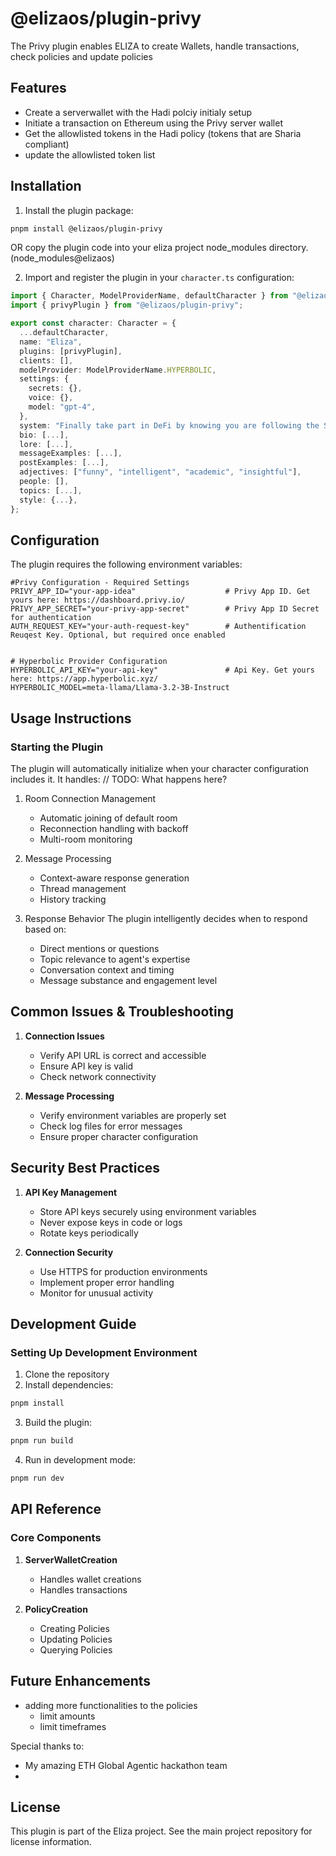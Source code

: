 # @elizaos/plugin-privy

The Privy plugin enables ELIZA to create Wallets, handle transactions, check policies and update policies 

## Features

- Create a serverwallet with the Hadi polciy initialy setup
- Initiate a transaction on Ethereum using the Privy server wallet
- Get the allowlisted tokens in the Hadi policy (tokens that are Sharia compliant)
- update the allowlisted token list


## Installation

1. Install the plugin package:

```bash
pnpm install @elizaos/plugin-privy
```

OR copy the plugin code into your eliza project node_modules directory. (node_modules\@elizaos)

2. Import and register the plugin in your `character.ts` configuration:

```typescript
import { Character, ModelProviderName, defaultCharacter } from "@elizaos/core";
import { privyPlugin } from "@elizaos/plugin-privy";

export const character: Character = {
  ...defaultCharacter,
  name: "Eliza",
  plugins: [privyPlugin],
  clients: [],
  modelProvider: ModelProviderName.HYPERBOLIC,
  settings: {
    secrets: {},
    voice: {},
    model: "gpt-4",
  },
  system: "Finally take part in DeFi by knowing you are following the Sharia law.",
  bio: [...],
  lore: [...],
  messageExamples: [...],
  postExamples: [...],
  adjectives: ["funny", "intelligent", "academic", "insightful"],
  people: [],
  topics: [...],
  style: {...},
};
```

## Configuration

The plugin requires the following environment variables:

```plaintext
#Privy Configuration - Required Settings
PRIVY_APP_ID="your-app-idea"                    # Privy App ID. Get yours here: https://dashboard.privy.io/
PRIVY_APP_SECRET="your-privy-app-secret"        # Privy App ID Secret for authentication
AUTH_REQUEST_KEY="your-auth-request-key"        # Authentification Reuqest Key. Optional, but required once enabled


# Hyperbolic Provider Configuration
HYPERBOLIC_API_KEY="your-api-key"               # Api Key. Get yours here: https://app.hyperbolic.xyz/
HYPERBOLIC_MODEL=meta-llama/Llama-3.2-3B-Instruct
```

## Usage Instructions

### Starting the Plugin

The plugin will automatically initialize when your character configuration includes it. It handles:
// TODO: What happens here? 


1. Room Connection Management

    - Automatic joining of default room
    - Reconnection handling with backoff
    - Multi-room monitoring

2. Message Processing

    - Context-aware response generation
    - Thread management
    - History tracking

3. Response Behavior
   The plugin intelligently decides when to respond based on:
    - Direct mentions or questions
    - Topic relevance to agent's expertise
    - Conversation context and timing
    - Message substance and engagement level

## Common Issues & Troubleshooting

1. **Connection Issues**

    - Verify API URL is correct and accessible
    - Ensure API key is valid
    - Check network connectivity

2. **Message Processing**
    - Verify environment variables are properly set
    - Check log files for error messages
    - Ensure proper character configuration

## Security Best Practices

1. **API Key Management**

    - Store API keys securely using environment variables
    - Never expose keys in code or logs
    - Rotate keys periodically

2. **Connection Security**
    - Use HTTPS for production environments
    - Implement proper error handling
    - Monitor for unusual activity

## Development Guide

### Setting Up Development Environment

1. Clone the repository
2. Install dependencies:

```bash
pnpm install
```

3. Build the plugin:

```bash
pnpm run build
```

4. Run in development mode:

```bash
pnpm run dev
```

## API Reference

### Core Components

1. **ServerWalletCreation**

    - Handles wallet creations
    - Handles transactions

2. **PolicyCreation**
    - Creating Policies
    - Updating Policies
    - Querying Policies

## Future Enhancements

- adding more functionalities to the policies
  - limit amounts
  - limit timeframes


Special thanks to:

- My amazing ETH Global Agentic hackathon team
- 
## License

This plugin is part of the Eliza project. See the main project repository for license information.
